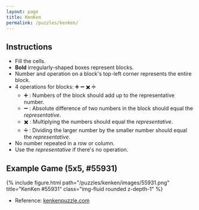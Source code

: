 ```yaml
---
layout: page
title: KenKen
permalink: /puzzles/kenken/
---
```


## Instructions

- Fill the cells.
- **Bold** irregularly-shaped boxes represent blocks.
- Number and operation on a block's top-left corner represents the entire block.
- 4 operations for blocks: ➕ ➖ ✖️ ➗
	- ➕ : Numbers of the block should add up to the representative number.
	- ➖ : Absolute difference of two numbers in the block should equal the *representative*.
	- ✖️ : Multiplying the numbers should equal the *representative*.
	- ➗ : Dividing the larger number by the smaller number should equal the *representative*.
- No number repeated in a row or column.
- Use the *representative* if there's no operation.

## Example Game (5x5, #55931)

<div class="row">
    <div class="col-sm-6 mt-3 mt-md-0">
        {% include figure.html path="/puzzles/kenken/images/55931.png" title="KenKen #55931" class="img-fluid rounded z-depth-1" %}
    </div>
</div>

- Reference: [kenkenpuzzle.com](kenkenpuzzle.com)
